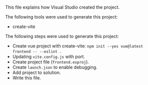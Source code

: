 This file explains how Visual Studio created the project.

The following tools were used to generate this project:
- create-vite

The following steps were used to generate this project:
- Create vue project with create-vite: `npm init --yes vue@latest frontend -- --eslint `.
- Updating `vite.config.js` with port.
- Create project file (`frontend.esproj`).
- Create `launch.json` to enable debugging.
- Add project to solution.
- Write this file.
